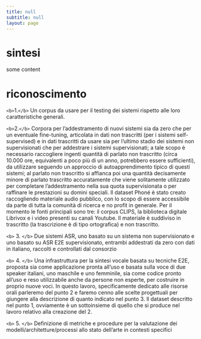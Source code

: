 ```yaml
---
title: null
subtitle: null
layout: page
---
```

# sintesi

some content

# riconoscimento

`<b>`1.`</b>` Un corpus da usare per il testing dei sistemi rispetto alle loro caratteristiche generali.

`<b>`2.`</b>`  Corpora per l’addestramento di nuovi sistemi sia da zero che per un eventuale fine-tuning, articolata in dati non trascritti (per i sistemi self-supervised) e in dati trascritti da usare sia per l’ultimo stadio dei sistemi non supervisionati che per addestrare i sistemi supervisionati; a tale scopo è necessario raccogliere ingenti quantità di parlato non trascritto (circa 10.000 ore, equivalenti a poco più di un anno, potrebbero essere sufficienti), da utilizzare seguendo un approccio di autoapprendimento tipico di questi sistemi; al parlato non trascritto si affianca poi una quantità decisamente minore di parlato trascritto accuratamente che viene solitamente utilizzato per completare l’addestramento nella sua quota supervisionata o per raffinare le prestazioni su domini speciali. Il dataset Phoné è stato creato raccogliendo materiale audio pubblico, con lo scopo di essere accessibile da parte di tutta la comunità di ricerca e no profit in generale. Per il momento le fonti principali sono tre: il corpus CLIPS, la biblioteca digitale Librivox e i video presenti su canali Youtube. Il materiale è suddiviso in trascritto (la trascrizione è di tipo ortografica) e non trascritto.

 `<b>` 3. `</b>`  Due sistemi ASR, uno basato su un sistema non supervisionato e uno basato su ASR E2E supervisionato, entrambi addestrati da zero con dati in italiano, raccolti e controllati dal consorzio

 `<b>` 4. `</b>`  Una infrastruttura per la sintesi vocale basata su tecniche E2E, proposta sia come applicazione pronta all’uso e basata sulla voce di due speaker italiani, uno maschile e uno femminile, sia come codice pronto all’uso e reso utilizzabile anche da persone non esperte, per costruire in proprio nuove voci. In questo lavoro, specificamente dedicato alle risorse orali parleremo del punto 2 e faremo cenno alle scelte progettuali per giungere alla descrizione di quanto indicato nel punto 3. Il dataset descritto nel punto 1, ovviamente è un sottoinsieme di quello che si produce nel lavoro relativo alla creazione del 2.

 `<b>` 5. `</b>`  Definizione di metriche e procedure per la valutazione dei modelli/architetture/processi allo stato dell’arte in contesti specifici
